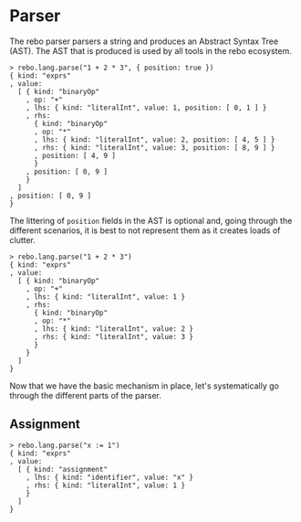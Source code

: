 # Parser

The rebo parser parsers a string and produces an Abstract Syntax Tree (AST).  The AST that is produced is used by all tools in the rebo ecosystem.

```rebo-repl
> rebo.lang.parse("1 + 2 * 3", { position: true })
{ kind: "exprs"
, value: 
  [ { kind: "binaryOp"
    , op: "+"
    , lhs: { kind: "literalInt", value: 1, position: [ 0, 1 ] }
    , rhs: 
      { kind: "binaryOp"
      , op: "*"
      , lhs: { kind: "literalInt", value: 2, position: [ 4, 5 ] }
      , rhs: { kind: "literalInt", value: 3, position: [ 8, 9 ] }
      , position: [ 4, 9 ]
      }
    , position: [ 0, 9 ]
    }
  ]
, position: [ 0, 9 ]
}
```

The littering of `position` fields in the AST is optional and, going through the different scenarios, it is best to not represent them as it creates loads of clutter.

```rebo-repl
> rebo.lang.parse("1 + 2 * 3")
{ kind: "exprs"
, value: 
  [ { kind: "binaryOp"
    , op: "+"
    , lhs: { kind: "literalInt", value: 1 }
    , rhs: 
      { kind: "binaryOp"
      , op: "*"
      , lhs: { kind: "literalInt", value: 2 }
      , rhs: { kind: "literalInt", value: 3 }
      }
    }
  ]
}
```

Now that we have the basic mechanism in place, let's systematically go through the different parts of the parser.

## Assignment

```rebo-repl
> rebo.lang.parse("x := 1")
{ kind: "exprs"
, value: 
  [ { kind: "assignment"
    , lhs: { kind: "identifier", value: "x" }
    , rhs: { kind: "literalInt", value: 1 }
    }
  ]
}
```
